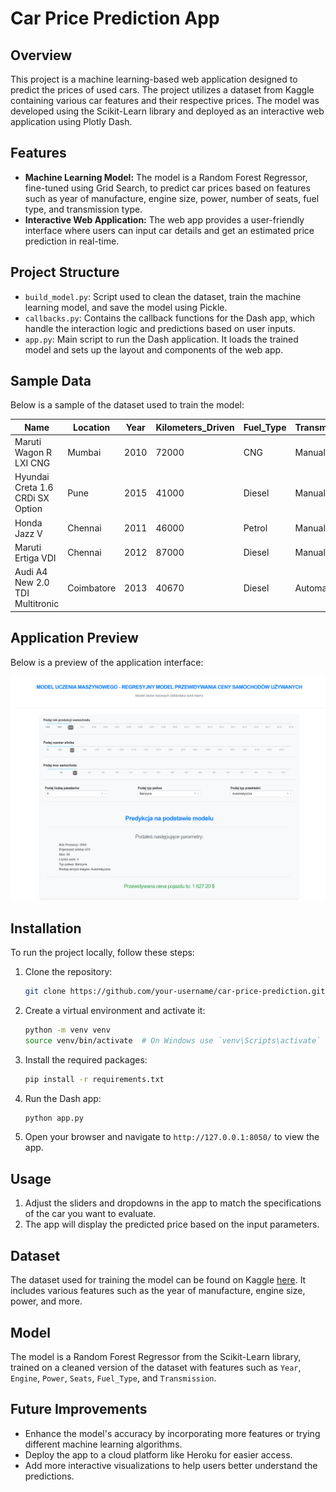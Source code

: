 # Car Price Prediction App

## Overview
This project is a machine learning-based web application designed to predict the prices of used cars. The project utilizes a dataset from Kaggle containing various car features and their respective prices. The model was developed using the Scikit-Learn library and deployed as an interactive web application using Plotly Dash.

## Features
- **Machine Learning Model:** The model is a Random Forest Regressor, fine-tuned using Grid Search, to predict car prices based on features such as year of manufacture, engine size, power, number of seats, fuel type, and transmission type.
- **Interactive Web Application:** The web app provides a user-friendly interface where users can input car details and get an estimated price prediction in real-time.

## Project Structure
- `build_model.py`: Script used to clean the dataset, train the machine learning model, and save the model using Pickle.
- `callbacks.py`: Contains the callback functions for the Dash app, which handle the interaction logic and predictions based on user inputs.
- `app.py`: Main script to run the Dash application. It loads the trained model and sets up the layout and components of the web app.

## Sample Data
Below is a sample of the dataset used to train the model:

| Name                              | Location   | Year | Kilometers_Driven | Fuel_Type | Transmission | Owner_Type | Mileage   | Engine  | Power   | Seats | New_Price | Price |
|-----------------------------------|------------|------|-------------------|-----------|--------------|------------|-----------|---------|---------|-------|-----------|-------|
| Maruti Wagon R LXI CNG            | Mumbai     | 2010 | 72000             | CNG       | Manual       | First      | 26.6 km/kg| 998 CC  | 58.16 bhp| 5.0   |           | 1.75  |
| Hyundai Creta 1.6 CRDi SX Option  | Pune       | 2015 | 41000             | Diesel    | Manual       | First      | 19.67 kmpl| 1582 CC | 126.2 bhp| 5.0   |           | 12.5  |
| Honda Jazz V                      | Chennai    | 2011 | 46000             | Petrol    | Manual       | First      | 18.2 kmpl | 1199 CC | 88.7 bhp | 5.0   | 8.61 Lakh | 4.5   |
| Maruti Ertiga VDI                 | Chennai    | 2012 | 87000             | Diesel    | Manual       | First      | 20.77 kmpl| 1248 CC | 88.76 bhp| 7.0   |           | 6.0   |
| Audi A4 New 2.0 TDI Multitronic   | Coimbatore | 2013 | 40670             | Diesel    | Automatic    | Second     | 15.2 kmpl | 1968 CC | 140.8 bhp| 5.0   |           | 17.74 |

## Application Preview
Below is a preview of the application interface:

![Application Screenshot](./images/app.jpg)

## Installation
To run the project locally, follow these steps:

1. Clone the repository:
    ```bash
    git clone https://github.com/your-username/car-price-prediction.git
    ```
2. Create a virtual environment and activate it:
    ```bash
    python -m venv venv
    source venv/bin/activate  # On Windows use `venv\Scripts\activate`
    ```
3. Install the required packages:
    ```bash
    pip install -r requirements.txt
    ```
4. Run the Dash app:
    ```bash
    python app.py
    ```
5. Open your browser and navigate to `http://127.0.0.1:8050/` to view the app.

## Usage
1. Adjust the sliders and dropdowns in the app to match the specifications of the car you want to evaluate.
2. The app will display the predicted price based on the input parameters.

## Dataset
The dataset used for training the model can be found on Kaggle [here](https://www.kaggle.com/username/dataset). It includes various features such as the year of manufacture, engine size, power, and more.

## Model
The model is a Random Forest Regressor from the Scikit-Learn library, trained on a cleaned version of the dataset with features such as `Year`, `Engine`, `Power`, `Seats`, `Fuel_Type`, and `Transmission`.

## Future Improvements
- Enhance the model's accuracy by incorporating more features or trying different machine learning algorithms.
- Deploy the app to a cloud platform like Heroku for easier access.
- Add more interactive visualizations to help users better understand the predictions.
